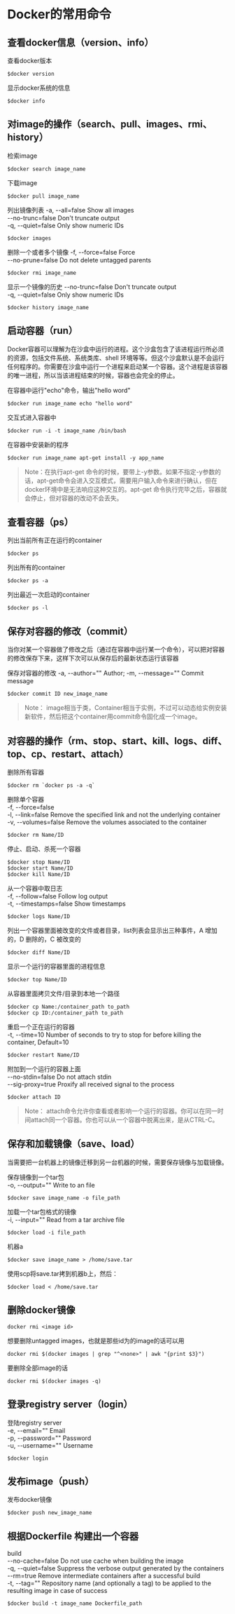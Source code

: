 # Docker的常用命令

## 查看docker信息（version、info）

查看docker版本

	$docker version  

显示docker系统的信息 

	$docker info

## 对image的操作（search、pull、images、rmi、history）

检索image 

	$docker search image_name 

下载image 

	$docker pull image_name 

列出镜像列表 
-a, --all=false Show all images  
--no-trunc=false Don't truncate output  
-q, --quiet=false Only show numeric IDs  

	$docker images 

删除一个或者多个镜像
-f, --force=false Force  
--no-prune=false Do not delete untagged parents  

	$docker rmi image_name 

显示一个镜像的历史
--no-trunc=false Don't truncate output  
-q, --quiet=false Only show numeric IDs  

	$docker history image_name 


## 启动容器（run）

Docker容器可以理解为在沙盒中运行的进程。这个沙盒包含了该进程运行所必须的资源，包括文件系统、系统类库、shell 环境等等。但这个沙盒默认是不会运行任何程序的。你需要在沙盒中运行一个进程来启动某一个容器。这个进程是该容器的唯一进程，所以当该进程结束的时候，容器也会完全的停止。

在容器中运行"echo"命令，输出"hello word"  

	$docker run image_name echo "hello word"

交互式进入容器中  

	$docker run -i -t image_name /bin/bash 

在容器中安装新的程序  

	$docker run image_name apt-get install -y app_name 

>Note：在执行apt-get 命令的时候，要带上-y参数。如果不指定-y参数的话，apt-get命令会进入交互模式，需要用户输入命令来进行确认，但在docker环境中是无法响应这种交互的。apt-get 命令执行完毕之后，容器就会停止，但对容器的改动不会丢失。

## 查看容器（ps）

列出当前所有正在运行的container  

	$docker ps 

列出所有的container  

	$docker ps -a 

列出最近一次启动的container  

	$docker ps -l

## 保存对容器的修改（commit）
当你对某一个容器做了修改之后（通过在容器中运行某一个命令），可以把对容器的修改保存下来，这样下次可以从保存后的最新状态运行该容器


保存对容器的修改
-a, --author="" Author; -m, --message="" Commit message  

	$docker commit ID new_image_name

>Note： image相当于类，Container相当于实例，不过可以动态给实例安装新软件，然后把这个container用commit命令固化成一个image。

## 对容器的操作（rm、stop、start、kill、logs、diff、top、cp、restart、attach）

删除所有容器  

	$docker rm `docker ps -a -q`  

删除单个容器  
-f, --force=false  
-l, --link=false Remove the specified link and not the underlying container  
-v, --volumes=false Remove the volumes associated to the container  

	$docker rm Name/ID 

停止、启动、杀死一个容器  

    $docker stop Name/ID 
    $docker start Name/ID 
    $docker kill Name/ID 

从一个容器中取日志  
-f, --follow=false Follow log output  
-t, --timestamps=false Show timestamps  

	$docker logs Name/ID 

列出一个容器里面被改变的文件或者目录，list列表会显示出三种事件，A 增加的，D 删除的，C 被改变的  

	$docker diff Name/ID 

显示一个运行的容器里面的进程信息  

	$docker top Name/ID 

从容器里面拷贝文件/目录到本地一个路径  

    $docker cp Name:/container_path to_path 
    $docker cp ID:/container_path to_path 

重启一个正在运行的容器  
-t, --time=10 Number of seconds to try to stop for before killing the container, Default=10  

	$docker restart Name/ID 

附加到一个运行的容器上面  
--no-stdin=false Do not attach stdin  
--sig-proxy=true Proxify all received signal to the process  

	$docker attach ID  

>Note： attach命令允许你查看或者影响一个运行的容器。你可以在同一时间attach同一个容器。你也可以从一个容器中脱离出来，是从CTRL-C。

## 保存和加载镜像（save、load） 
当需要把一台机器上的镜像迁移到另一台机器的时候，需要保存镜像与加载镜像。 

保存镜像到一个tar包  
-o, --output="" Write to an file  

	$docker save image_name -o file_path 

加载一个tar包格式的镜像  
-i, --input="" Read from a tar archive file  

	$docker load -i file_path  

机器a  

	$docker save image_name > /home/save.tar  

使用scp将save.tar拷到机器b上，然后： 

	$docker load < /home/save.tar 

## 删除docker镜像

	docker rmi <image id>

想要删除untagged images，也就是那些id为<None>的image的话可以用

	docker rmi $(docker images | grep "^<none>" | awk "{print $3}")

要删除全部image的话

	docker rmi $(docker images -q)

## 登录registry server（login）
登陆registry server  
-e, --email="" Email  
-p, --password="" Password  
-u, --username="" Username   

	$docker login 

## 发布image（push）
发布docker镜像  

	$docker push new_image_name 

## 根据Dockerfile 构建出一个容器
build  
--no-cache=false Do not use cache when building the image  
-q, --quiet=false Suppress the verbose output generated by the containers  
--rm=true Remove intermediate containers after a successful build  
-t, --tag="" Repository name (and optionally a tag) to be applied to the resulting image in case of success  

	$docker build -t image_name Dockerfile_path  
